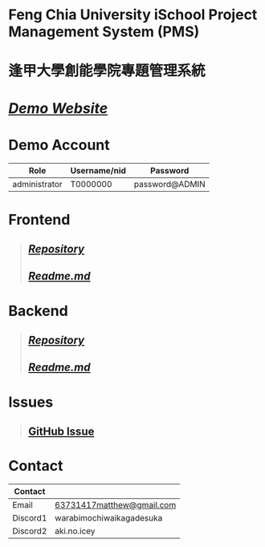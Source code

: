 # Feng Chia University iSchool Project Management System (PMS)

# 逢甲大學創能學院專題管理系統

# [**_Demo Website_**](https://pms.tyrantrex.icu)

# Demo Account

| Role          | Username/nid | Password       |
| ------------- | ------------ | -------------- |
| administrator | T0000000     | password@ADMIN |

# Frontend

> ## [**_Repository_**](https://github.com/LostALice/pms)
>
> ## [**_Readme.md_**](./Frontend/README.md)

# Backend

> ## [**_Repository_**](https://github.com/LostALice/school_website)
>
> ## [**_Readme.md_**](./Backend/README.md)

# Issues

> ## [GitHub Issue](https://github.com/LostALice/FCU-PMS/issues)

# Contact

| Contact  |                           |
| -------- | ------------------------- |
| Email    | 63731417matthew@gmail.com |
| Discord1 | warabimochiwaikagadesuka  |
| Discord2 | aki.no.icey               |
